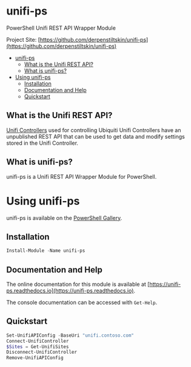 # unifi-ps
PowerShell Unifi REST API Wrapper Module

Project Site: [https://github.com/derpenstiltskin/unifi-ps](https://github.com/derpenstiltskin/unifi-ps)

- [unifi-ps](#unifi-ps)
    - [What is the Unifi REST API?](#what-is-the-unifi-rest-api)
    - [What is unifi-ps?](#what-is-unifi-ps)
- [Using unifi-ps](#using-unifi-ps)
    - [Installation](#installation)
    - [Documentation and Help](#documentation-and-help)
    - [Quickstart](#quickstart)

## What is the Unifi REST API?
[Unifi Controllers](https://www.ui.com/software/) used for controlling Ubiquiti Unifi Controllers have an unpublished REST API that can be used to get data and modify settings stored in the Unifi Controller.

## What is unifi-ps?
unifi-ps is a Unifi REST API Wrapper Module for PowerShell.


# Using unifi-ps
unifi-ps is available on the [PowerShell Gallery](https://powershellgallery.com/packages/unifi-ps).

## Installation
```powershell
Install-Module -Name unifi-ps
```

## Documentation and Help
The online documentation for this module is available at [https://unifi-ps.readthedocs.io](https://unifi-ps.readthedocs.io).

The console documentation can be accessed with `Get-Help`.

## Quickstart
```powershell
Set-UnifiAPIConfig -BaseUri "unifi.contoso.com"
Connect-UnifiController
$Sites = Get-UnifiSites
Disconnect-UnifiController
Remove-UnifiAPIConfig
```